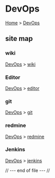 # DevOps
[Home](../../index.md) > [DevOps](index.md)

## site map

### wiki
[DevOps](index.md) > [wiki](wiki/index.md)

### Editor
[DevOps](index.md) > [editor](editor/index.md)

### git
[DevOps](index.md)  > [git](git/index.md)

### redmine
[DevOps](index.md) > [redmine](redmine/index.md)

### Jenkins
[DevOps](index.md) > [jenkins](jenkins/index.md)

// --- end of file --- //
